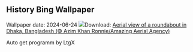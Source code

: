 ## History Bing Wallpaper
Wallpaper date: 2024-06-24
![](https://www.bing.com/th?id=OHR.DhakaBangladesh_EN-CA1292742742_UHD.jpg&w=1000)Download: [Aerial view of a roundabout in Dhaka, Bangladesh (© Azim Khan Ronnie/Amazing Aerial Agency)](https://www.bing.com/th?id=OHR.DhakaBangladesh_EN-CA1292742742_UHD.jpg)

Auto get programm by LtgX
